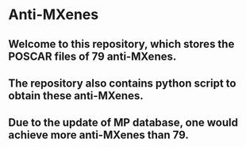 # Anti-MXenes
## Welcome to this repository, which stores the POSCAR files of 79 anti-MXenes.
## The repository also contains python script to obtain these anti-MXenes.
## Due to the update of MP database, one would achieve more anti-MXenes than 79.
